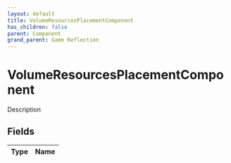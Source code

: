```yaml
---
layout: default
title: VolumeResourcesPlacementComponent
has_children: false
parent: Component
grand_parent: Game Reflection
---
```

# VolumeResourcesPlacementComponent
Description 

## Fields
| Type | Name |
|:-------------|:--------------|
